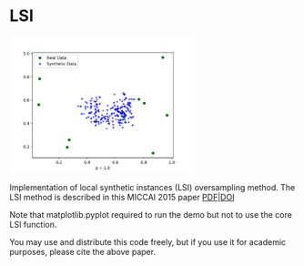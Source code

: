 # LSI
<img src="lsi.gif" width="320" />

Implementation of local synthetic instances (LSI) oversampling method. The LSI method is described in this MICCAI 2015 paper [PDF](http://www.sfu.ca/~cjbrown/pdfs/miccai2015a.pdf)|[DOI](https://doi.org/10.1007/978-3-319-24553-9_9)

Note that matplotlib.pyplot required to run the demo but not to use the core LSI function.

You may use and distribute this code freely, but if you use it for academic purposes, please cite the above paper.
